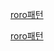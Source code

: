 [roro패턴](https://www.codementor.io/billsourour897/elegant-patterns-in-modern-javascript-roro-hn217atuu)

[roro패턴](https://www.vobour.com/%EB%AA%A8%EB%8D%98-%EC%9E%90%EB%B0%94%EC%8A%A4%ED%81%AC%EB%A6%BD%ED%8A%B8%EC%9D%98-%EC%97%98%EB%A0%88%EA%B0%95%EC%8A%A4%ED%95%9C-%ED%8C%A8%ED%84%B4-roro-elegant-patter)

